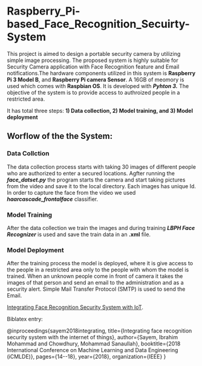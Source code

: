 # Raspberry_Pi-based_Face_Recognition_Secuirty-System
This project is aimed to design a portable security camera by utilizing simple image processing. The proposed system is highly suitable for Security Camera application with Face Recognition feature and Email notifications.The hardware components utilized in this system is **Raspberry Pi 3 Model B**, and **Raspberry Pi camera Sensor**. A 16GB of meomory is used which comes with **Raspbian OS**. It is developed with _**Pyhton 3.**_ 
The objective of the system is to provide access to authroized people in a restricted area.


It has total three steps: **1) Data collection, 2) Model training, and 3) Model deployment**

## Worflow of the the System:
### Data Collction
The data collection process starts with taking 30 images of different people who are authorized to enter a secured locations. Agfter running the **_face_datset.py_** the program starts the camera and start taking pictures from the video and save it to the local directory. Each images has unique Id. In order to capture the face from the video we used **_haarcascade_frontalface_** classifier.

### Model Training
After the data collection we train the images and during training **_LBPH Face Recognizer_** is used and save the train data in an **.xml** file. 

### Model Deployment
After the training process the model is deployed, where it is give access to the people in a restricted area only to the people with whom the model is trained. When an unknown people come in front of camera it takes the images of that person and send an email to the administration and as a security alert. Simple Mail Transfer Protocol (SMTP) is used to send the Email. 

[Integrating Face Recognition Security System with IoT]([https://pages.github.com/](https://ieeexplore.ieee.org/abstract/document/8613996)).

Biblatex entry:

@inproceedings{sayem2018integrating,
  title={Integrating face recognition security system with the internet of things},
  author={Sayem, Ibrahim Mohammad and Chowdhury, Mohammad Sanaullah},
  booktitle={2018 International Conference on Machine Learning and Data Engineering (iCMLDE)},
  pages={14--18},
  year={2018},
  organization={IEEE}
}

